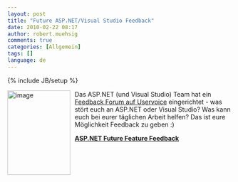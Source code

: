 ```yaml
---
layout: post
title: "Future ASP.NET/Visual Studio Feedback"
date: 2010-02-22 08:17
author: robert.muehsig
comments: true
categories: [Allgemein]
tags: []
language: de
---
```

{% include JB/setup %}
<p><a href="{{BASE_PATH}}/assets/wp-images-de/image930.png"><img style="border-bottom: 0px; border-left: 0px; margin: 0px 10px 0px 0px; display: inline; border-top: 0px; border-right: 0px" title="image" border="0" alt="image" align="left" src="{{BASE_PATH}}/assets/wp-images-de/image_thumb115.png" width="141" height="190" /></a> </p>  <p>Das ASP.NET (und Visual Studio) Team hat ein <a href="http://aspnet.uservoice.com/forums/41199-general">Feedback Forum auf Uservoice</a> eingerichtet - was stört euch an ASP.NET oder Visual Studio? Was kann euch bei eurer täglichen Arbeit helfen? Das ist eure Möglichkeit Feedback zu geben :)</p>  <p><strong><a href="http://aspnet.uservoice.com/forums/41199-general">ASP.NET Future Feature Feedback</a></strong></p>
